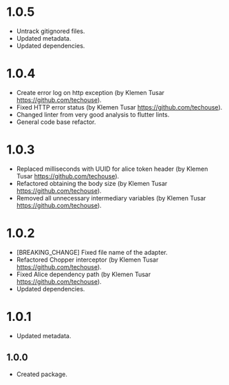 # 1.0.5
* Untrack gitignored files.
* Updated metadata.
* Updated dependencies.

# 1.0.4

* Create error log on http exception (by Klemen Tusar https://github.com/techouse).
* Fixed HTTP error status (by Klemen Tusar https://github.com/techouse).
* Changed linter from very good analysis to flutter lints.
* General code base refactor.

# 1.0.3

* Replaced milliseconds with UUID for alice token header (by Klemen
  Tusar https://github.com/techouse).
* Refactored obtaining the body size (by Klemen Tusar https://github.com/techouse).
* Removed all unnecessary intermediary variables (by Klemen Tusar https://github.com/techouse).

# 1.0.2

* [BREAKING_CHANGE] Fixed file name of the adapter.
* Refactored Chopper interceptor (by Klemen Tusar https://github.com/techouse).
* Fixed Alice dependency path (by Klemen Tusar https://github.com/techouse).
* Updated dependencies.

# 1.0.1

* Updated metadata.

## 1.0.0

* Created package.
